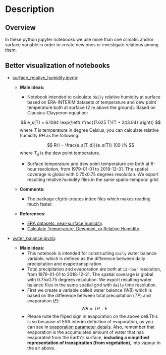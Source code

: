 # Description

## Overview

In these python jupyter notebooks we use more than one climatic and/or surface variable in order to create new ones or investigate relations among them.

## Better visualization of notebooks  

- [surface_relative_humidity.ipynb](https://nbviewer.jupyter.org/github/SandroAlex/phd/blob/master/notebooks/multiple_variables/surface_relative_humidity.ipynb?flush_cache=true):
    - **Main ideas:**
        - Notebook intended to calculate `daily` relative humidity at surface based on ERA-INTERIM datasets of temperature and dew point temperature both at surface (2 m above the ground). Based on Clausius-Clayperon equation:  

        $$ 
        e_s(T) = 6.1094 \exp{\left( \frac{17.625 T}{T + 243.04} \right)}
        $$
        where $T$ is temperature in degree Celsius, you can calculate relative humidity $RH$ as the following:
    
        $$
        RH = \frac{e_s(T_d)}{e_s(T)} 100 \%
        $$
        where $T_d$ is the dew point temperature.
        - Surface temperature and dew point temperature are both at 6-hour resolution, from 1979-01-01 to 2018-12-31. The spatial coverage is global with 0.75x0.75 degrees resolution. We export resulting relative humidity files in the same spatio-temporal grid.
    
    - **Comments:**
        - The package cfgrib creates index files which makes reading much faster.
    
    - **References:**
        - [ERA datasets: near-surface humidity](https://confluence.ecmwf.int/display/CKB/ERA+datasets%3A+near-surface+humidity).
        - [Calculate Temperature, Dewpoint, or Relative Humidity](http://andrew.rsmas.miami.edu/bmcnoldy/Humidity.html).

- [water_balance.ipynb](https://nbviewer.jupyter.org/github/SandroAlex/phd/blob/master/notebooks/multiple_variables/water_balance.ipynb?flush_cache=true):
    - **Main ideas:**
        - This notebook is intended for constructing `daily` water balance variable, which is defined as the difference between daily precipitation and evapotranspiration. 
        - Total precipitation and evaporation are both at `12-hour` resolution, from 1979-01-01 to 2018-12-31. The spatial coverage is global with 0.75x0.75 degrees resolution. We export resulting water balance files in the same spatial grid with `daily` time resolution.    
        - First we create a variable called water balance ($WB$) which is based on the difference between total precipitation ($TP$) and evaporation ($E$):
        $$
        WB = TP - E
        $$
        - Please note the fliped sign in evaporation on the above cell.This is so because of ERA interim definition of evaporation, as you can see in [evaporation parameter details](https://apps.ecmwf.int/codes/grib/param-db?id=182). Also, remember that evaporation is the accumulated amount of water that has evaporated from the Earth's surface, **including a simplified representation of transpiration (from vegetation)**, into vapour in the air above.  